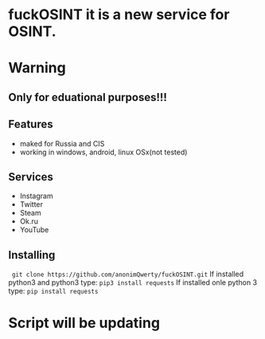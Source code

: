 # fuckOSINT it is a new service for OSINT.
# Warning 
## Only for eduational purposes!!!
## Features
 * maked for Russia and CIS
 * working in windows, android, linux OSx(not tested)
## Services
 * Instagram
 * Twitter
 * Steam
 * Ok.ru
 * YouTube


## Installing
 ``` git clone https://github.com/anonimQwerty/fuckOSINT.git```
 If installed python3 and python3 type:
 ```pip3 install requests```
 If installed onle python 3 type:
 ```pip install requests```
 
 # Script will be updating
